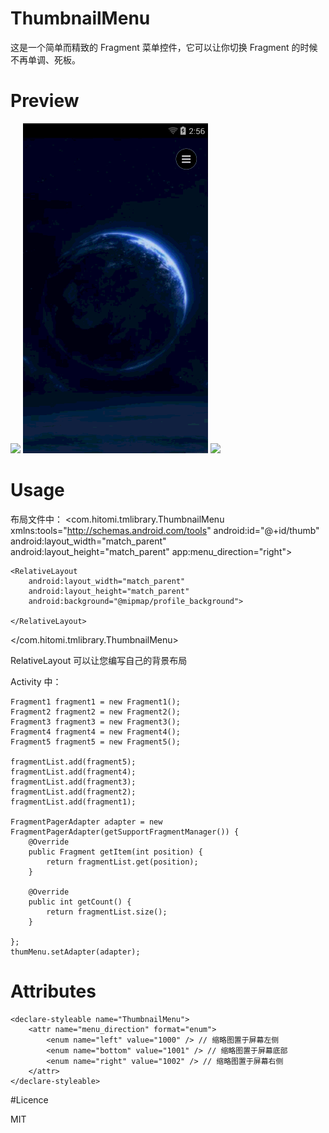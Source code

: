 # ThumbnailMenu

这是一个简单而精致的 Fragment 菜单控件，它可以让你切换 Fragment 的时候不再单调、死板。

# Preview

<img src="preview/men_left.gif"/>
<img src="preview/menu_bottom.gif"/>
<img src="preview/menu_right.gif"/>

# Usage

布局文件中：
<com.hitomi.tmlibrary.ThumbnailMenu xmlns:tools="http://schemas.android.com/tools"
    android:id="@+id/thumb"
    android:layout_width="match_parent"
    android:layout_height="match_parent"
    app:menu_direction="right">

    <RelativeLayout
        android:layout_width="match_parent"
        android:layout_height="match_parent"
        android:background="@mipmap/profile_background">

    </RelativeLayout>

</com.hitomi.tmlibrary.ThumbnailMenu>

RelativeLayout 可以让您编写自己的背景布局

Activity 中：

    Fragment1 fragment1 = new Fragment1();
    Fragment2 fragment2 = new Fragment2();
    Fragment3 fragment3 = new Fragment3();
    Fragment4 fragment4 = new Fragment4();
    Fragment5 fragment5 = new Fragment5();
    
    fragmentList.add(fragment5);
    fragmentList.add(fragment4);
    fragmentList.add(fragment3);
    fragmentList.add(fragment2);
    fragmentList.add(fragment1);
    
    FragmentPagerAdapter adapter = new FragmentPagerAdapter(getSupportFragmentManager()) {
        @Override
        public Fragment getItem(int position) {
            return fragmentList.get(position);
        }
    
        @Override
        public int getCount() {
            return fragmentList.size();
        }
    
    };
    thumMenu.setAdapter(adapter);

# Attributes

    <declare-styleable name="ThumbnailMenu">
        <attr name="menu_direction" format="enum">
            <enum name="left" value="1000" /> // 缩略图置于屏幕左侧
            <enum name="bottom" value="1001" /> // 缩略图置于屏幕底部
            <enum name="right" value="1002" /> // 缩略图置于屏幕右侧
        </attr>
    </declare-styleable>

#Licence

MIT



